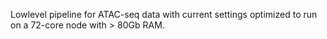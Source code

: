 Lowlevel pipeline for ATAC-seq data with current settings optimized to run on a 72-core node with > 80Gb RAM.
